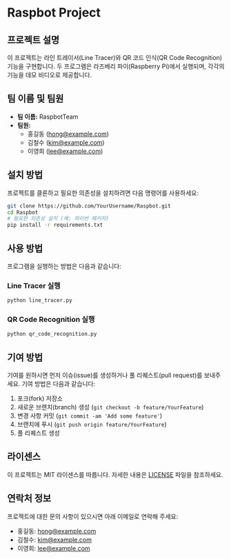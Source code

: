 # Raspbot Project

## 프로젝트 설명
이 프로젝트는 라인 트레이서(Line Tracer)와 QR 코드 인식(QR Code Recognition) 기능을 구현합니다. 두 프로그램은 라즈베리 파이(Raspberry Pi)에서 실행되며, 각각의 기능을 데모 비디오로 제공합니다.

## 팀 이름 및 팀원
- **팀 이름:** RaspbotTeam
- **팀원:**
  - 홍길동 (hong@example.com)
  - 김철수 (kim@example.com)
  - 이영희 (lee@example.com)

## 설치 방법
프로젝트를 클론하고 필요한 의존성을 설치하려면 다음 명령어를 사용하세요:

```sh
git clone https://github.com/YourUsername/Raspbot.git
cd Raspbot
# 필요한 의존성 설치 (예: 파이썬 패키지)
pip install -r requirements.txt
```

## 사용 방법
프로그램을 실행하는 방법은 다음과 같습니다:

### Line Tracer 실행
```sh
python line_tracer.py
```

### QR Code Recognition 실행
```sh
python qr_code_recognition.py
```

## 기여 방법
기여를 원하시면 먼저 이슈(issue)를 생성하거나 풀 리퀘스트(pull request)를 보내주세요. 기여 방법은 다음과 같습니다:

1. 포크(fork) 저장소
2. 새로운 브랜치(branch) 생성 (`git checkout -b feature/YourFeature`)
3. 변경 사항 커밋 (`git commit -am 'Add some feature'`)
4. 브랜치에 푸시 (`git push origin feature/YourFeature`)
5. 풀 리퀘스트 생성

## 라이센스
이 프로젝트는 MIT 라이센스를 따릅니다. 자세한 내용은 [LICENSE](LICENSE) 파일을 참조하세요.

## 연락처 정보
프로젝트에 대한 문의 사항이 있으시면 아래 이메일로 연락해 주세요:

- 홍길동: hong@example.com
- 김철수: kim@example.com
- 이영희: lee@example.com


